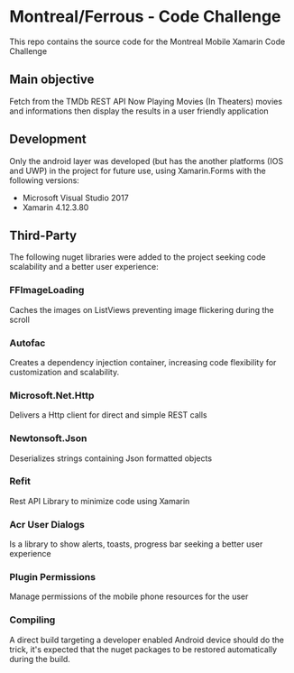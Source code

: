 # Montreal/Ferrous - Code Challenge
This repo contains the source code for the Montreal Mobile Xamarin Code Challenge

## Main objective
Fetch from the TMDb REST API Now Playing Movies (In Theaters) movies and informations then display the results in a user friendly application

## Development
Only the android layer was developed (but has the another platforms (IOS and UWP) in the project for future use, using Xamarin.Forms with the following versions:

* Microsoft Visual Studio 2017
* Xamarin 4.12.3.80

## Third-Party
The following nuget libraries were added to the project seeking code scalability and a better user experience:

### FFImageLoading
Caches the images on ListViews preventing image flickering during the scroll

### Autofac
Creates a dependency injection container, increasing code flexibility for customization and scalability.

### Microsoft.Net.Http
Delivers a Http client for direct and simple REST calls

### Newtonsoft.Json
Deserializes strings containing Json formatted objects

### Refit
Rest API Library to minimize code using Xamarin

### Acr User Dialogs
Is a library to show alerts, toasts, progress bar seeking a better user experience

### Plugin Permissions
Manage permissions of the mobile phone resources for the user

### Compiling
A direct build targeting a developer enabled Android device should do the trick, it's expected that the nuget packages to be restored automatically during the build.
